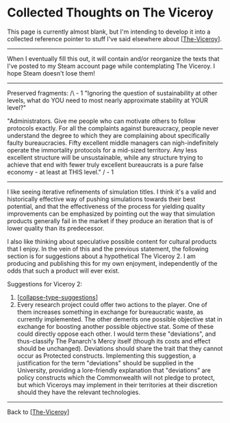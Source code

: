 # Collected Thoughts on The Viceroy

This page is currently almost blank, but I'm intending to develop it into a collected reference pointer to stuff I've said elsewhere about [[The-Viceroy]].

---
When I eventually fill this out, it will contain and/or reorganize the texts that I've posted to my Steam account page while contemplating The Viceroy.  I hope Steam doesn't lose them!

---
Preserved fragments:
/\ - 1
"Ignoring the question of sustainability at other levels, what do YOU need to most nearly approximate stability at YOUR level?"

"Administrators.  Give me people who can motivate others to follow protocols exactly.  For all the complaints against bureaucracy, people never understand the degree to which they are complaining about specifically faulty bureaucracies.  Fifty excellent middle managers can nigh-indefinitely operate the immortality protocols for a mid-sized territory.  Any less excellent structure will be unsustainable, while any structure trying to achieve that end with fewer truly excellent bureaucrats is a pure false economy - at least at THIS level."
\/ - 1

---
I like seeing iterative refinements of simulation titles.  I think it's a valid and historically effective way of pushing simulations towards their best potential, and that the effectiveness of the process for yielding quality improvements can be emphasized by pointing out the way that simulation products generally fail in the market if they produce an iteration that is of lower quality than its predecessor.

I also like thinking about speculative possible content for cultural products that I enjoy.  In the vein of this and the previous statement, the following section is for suggestions about a hypothetical The Viceroy 2.  I am producing and publishing this for my own enjoyment, independently of the odds that such a product will ever exist.

Suggestions for Viceroy 2:
1. [[collapse-type-suggestions]]
2. Every research project could offer two actions to the player.  One of them increases something in exchange for bureaucratic waste, as currently implemented.  The other demerits one possible objective stat in exchange for boosting another possible objective stat.  Some of these could directly oppose each other.  I would term these "deviations", and thus-classify The Panarch's Mercy itself (though its costs and effect should be unchanged).  Deviations should share the trait that they cannot occur as Protected constructs.  Implementing this suggestion, a justification for the term "deviations" should be supplied in the University, providing a lore-friendly explanation that "deviations" are policy constructs which the Commonwealth will not pledge to protect, but which Viceroys may implement in their territories at their discretion should they have the relevant technologies.

---
Back to [[The-Viceroy]]

[//begin]: # "Autogenerated link references for markdown compatibility"
[collapse-type-suggestions]: collapse-type-suggestions.md "Collapse Type Suggestions"
[The-Viceroy]: The-Viceroy.md "The-Viceroy"
[//end]: # "Autogenerated link references"